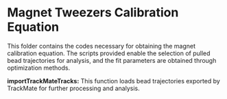 # Magnet Tweezers Calibration Equation
This folder contains the codes necessary for obtaining the magnet calibration equation. The scripts provided enable the selection of pulled bead trajectories for analysis, and the fit parameters are obtained through optimization methods.

**importTrackMateTracks:** This function loads bead trajectories exported by TrackMate for further processing and analysis.
